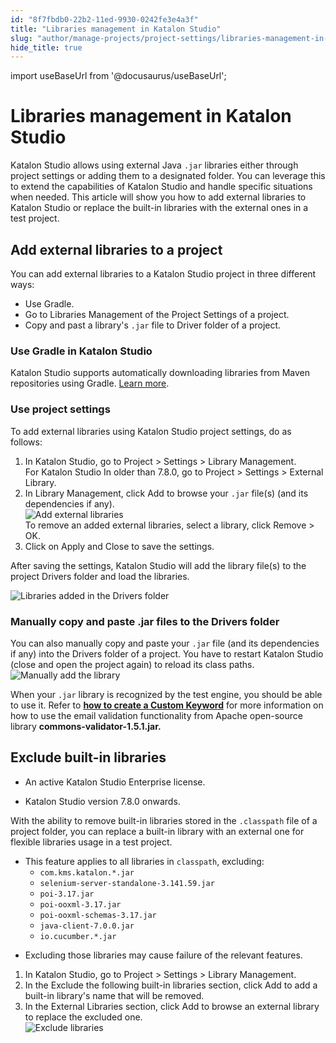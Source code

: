 ```yaml
---
id: "8f7fbdb0-22b2-11ed-9930-0242fe3e4a3f"
title: "Libraries management in Katalon Studio"
slug: "author/manage-projects/project-settings/libraries-management-in-katalon-studio"
hide_title: true
---
```

import useBaseUrl from '@docusaurus/useBaseUrl';


# <a id="concept-8611" class="anchor_top_offset"/><a id="ariaid-title1" class="anchor_top_offset"/>Libraries management in <span xmlns="http://www.w3.org/1999/xhtml" className="ph">Katalon Studio</span> 

<p xmlns="http://www.w3.org/1999/xhtml" className="p"><span className="ph">Katalon Studio</span> allows using external Java <code className="ph codeph">.jar</code> libraries either through project settings or adding them to a designated folder. You can leverage this to extend the capabilities of <span className="ph">Katalon Studio</span> and handle specific situations when needed. This article will show you how to add external libraries to <span className="ph">Katalon Studio</span> or replace the built-in libraries with the external ones in a test project.</p> 

## <a id="concept-7517" class="anchor_top_offset"/>Add external libraries to a  project

<p xmlns="http://www.w3.org/1999/xhtml" className="p">You can add external libraries to a <span className="ph">Katalon Studio</span> project in  three different ways:</p> 
<ul xmlns="http://www.w3.org/1999/xhtml" className="ul"><li className="li">Use Gradle.</li><li className="li">Go to Libraries Management of the Project Settings of a project.</li><li className="li">Copy and past a library's&nbsp;<code className="ph codeph">.jar</code>&nbsp;file to Driver folder of a project.</li></ul> 

### <a id="task-760" class="anchor_top_offset"/>Use Gradle in <span xmlns="http://www.w3.org/1999/xhtml" className="ph">Katalon Studio</span> 

<div xmlns="http://www.w3.org/1999/xhtml" className="li step p"><span className="ph cmd"><span className="ph">Katalon Studio</span> supports automatically downloading libraries from Maven repositories using Gradle. <a className="xref j-external-link" href="https://github.com/katalon-studio/gradle-plugin" target="_blank">Learn more</a>.</span></div>

### <a id="task-4018" class="anchor_top_offset"/>Use  project settings

<section xmlns="http://www.w3.org/1999/xhtml" className="section context">To add external libraries using <span className="ph">Katalon Studio</span> project settings, do as follows:</section> 
<ol xmlns="http://www.w3.org/1999/xhtml" className="ol steps"><li className="li step stepexpand"><span className="ph cmd">In <span className="ph">Katalon Studio</span>, go to <span className="ph uicontrol">Project</span> &gt; <span className="ph uicontrol">Settings</span> &gt; <span className="ph uicontrol">Library Management</span>.</span><div className="itemgroup info">For <span className="ph">Katalon Studio</span> In older than 7.8.0, go to <span className="ph uicontrol">Project</span> &gt; <span className="ph uicontrol">Settings</span> &gt; <span className="ph uicontrol">External Library</span>.</div></li><li className="li step stepexpand"><span className="ph cmd">In <span className="ph uicontrol">Library Management</span>, click <span className="ph uicontrol">Add</span> to browse your <code className="ph codeph">.jar</code> file(s) (and its dependencies if any).</span><div className="itemgroup info"><img className="image" width={500} src={useBaseUrl("/8f73fde0-22b2-11ed-9930-0242fe3e4a3f.png")} alt="Add external libraries" /></div><div className="itemgroup info">To remove an added external libraries, select a library, click <span className="ph uicontrol">Remove</span> &gt; <span className="ph uicontrol">OK</span>.</div></li><li className="li step stepexpand"><span className="ph cmd">Click on <span className="ph uicontrol">Apply and Close</span> to save the settings.</span></li></ol> 
<section xmlns="http://www.w3.org/1999/xhtml" className="section result">After saving the settings, <span className="ph">Katalon Studio</span> will add the library file(s) to the project <span className="ph uicontrol">Drivers</span> folder and load the libraries.<p className="p"><img className="image" width={500} src={useBaseUrl("/8f758480-22b2-11ed-9930-0242fe3e4a3f.png")} alt="Libraries added in the Drivers folder" /></p> </section> 

### <a id="task-3738" class="anchor_top_offset"/>Manually copy and paste .jar files to the Drivers folder

<div xmlns="http://www.w3.org/1999/xhtml" className="li step p"><span className="ph cmd">You can also manually copy and paste your&nbsp;<code className="ph codeph">.jar</code>&nbsp;file (and its dependencies if any) into the <span className="ph uicontrol">Drivers</span> folder of a project. You have to restart <span className="ph">Katalon Studio</span> (close and open the project again) to reload its class paths.</span><div className="itemgroup info"><img className="image" width={500} src={useBaseUrl("/8f74e840-22b2-11ed-9930-0242fe3e4a3f.png")} alt="Manually add the library" /></div></div>
<section xmlns="http://www.w3.org/1999/xhtml" className="section result"><p className="p">When your&nbsp;<code className="ph codeph">.jar</code>&nbsp;library is recognized by the test engine, you should be able to use it. Refer to <strong className="ph b"><a className="xref" href="/docs/author/keywords/custom-keywords/introduction-to-custom-keywords-in-katalon-studio#id_2">how to create a Custom Keyword</a></strong> for more information on how to use the email validation functionality from Apache open-source library&nbsp;<strong className="ph b">commons-validator-1.5.1.jar.</strong></p></section> 

## <a id="task-4328" class="anchor_top_offset"/>Exclude built-in libraries

<div xmlns="http://www.w3.org/1999/xhtml" className="section prereq p"><ul className="ul"><li className="li">An active <span className="ph">Katalon Studio Enterprise</span> license.</li><li className="li"><p className="p"><span className="ph">Katalon Studio</span> version 7.8.0 onwards.</p></li></ul></div>
<section xmlns="http://www.w3.org/1999/xhtml" className="section context">With the ability to remove built-in libraries stored in the <code className="ph codeph">.classpath</code> file of a project folder, you can replace a built-in library with an external one for flexible libraries usage in a test project.<ul className="ul"><li className="li">This feature applies to all libraries in&nbsp;<code className="ph codeph">classpath</code>, excluding:<ul className="ul"><li className="li"><code className="ph codeph">com.kms.katalon.*.jar</code></li><li className="li"><code className="ph codeph">selenium-server-standalone-3.141.59.jar</code></li><li className="li"><code className="ph codeph">poi-3.17.jar</code></li><li className="li"><code className="ph codeph">poi-ooxml-3.17.jar</code></li><li className="li"><code className="ph codeph">poi-ooxml-schemas-3.17.jar</code></li><li className="li"><code className="ph codeph">java-client-7.0.0.jar</code></li><li className="li"><code className="ph codeph">io.cucumber.*.jar</code></li></ul></li><li className="li"><p className="p">Excluding those libraries may cause failure of the relevant features.</p></li></ul></section> 
<ol xmlns="http://www.w3.org/1999/xhtml" className="ol steps"><li className="li step stepexpand"><span className="ph cmd">In <span className="ph">Katalon Studio</span>, go to <span className="ph uicontrol">Project</span> &gt; <span className="ph uicontrol">Settings</span> &gt; <span className="ph uicontrol">Library Management</span>.</span></li><li className="li step stepexpand"><span className="ph cmd">In the <span className="ph uicontrol">Exclude the following built-in libraries</span> section, click <span className="ph uicontrol">Add</span> to add a built-in library's name that will be removed.</span></li><li className="li step stepexpand"><span className="ph cmd">In the <span className="ph uicontrol">External Libraries</span> section, click <span className="ph uicontrol">Add</span> to browse an external library to replace the excluded one.</span><div className="itemgroup info"><img className="image" src={useBaseUrl("/8f727740-22b2-11ed-9930-0242fe3e4a3f.png")} alt="Exclude libraries" /></div></li></ol> 
